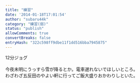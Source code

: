 ```yaml
---
title: "練習"
date: '2014-01-18T17:01:54'
author: "subaru44k"
category: "練習(弱)"
status: "publish"
allowComments: true
convertBreaks: false
entryHash: "322c598ff9dbe11f1dd516bba7945875"
---
```

12分ジョグ<br>
<br>
今夜未明にうっすら雪が降るとか。電車遅れないでほしいところ。<br>
わざわざ五反田のやよい軒に行ってご飯大盛りおかわりしといた。
